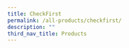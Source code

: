 ```yaml
---
title: CheckFirst
permalink: /all-products/checkfirst/
description: ""
third_nav_title: Products
---
```


